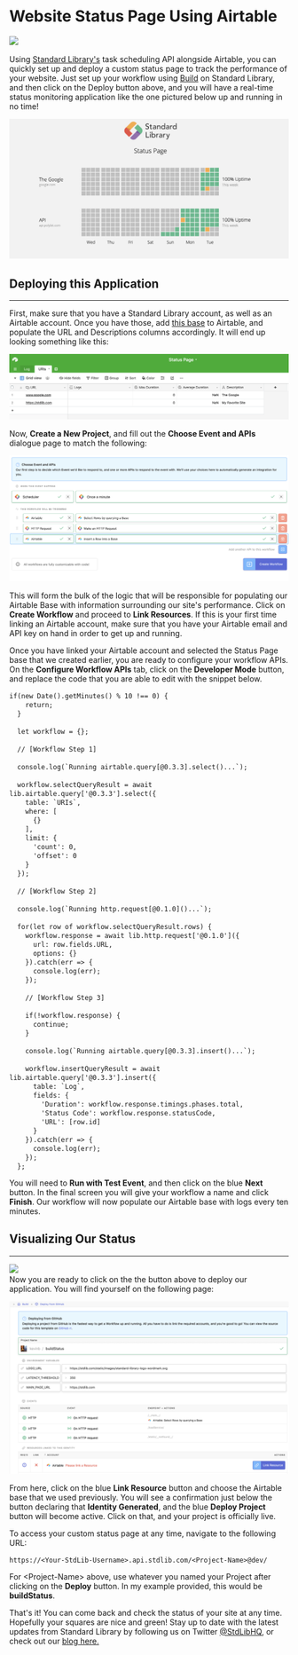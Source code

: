 # **Website Status Page Using Airtable** #

[<img src="https://deploy.stdlib.com/static/images/deploy.svg" width="192">](https://deploy.stdlib.com/)

Using [Standard Library's](https://stdlib.com) task scheduling API alongside Airtable, you can quickly set up and deploy a custom status page to track the performance of your website. Just set up your workflow using [Build](https://build.stdlib.com) on Standard Library, and then click on the Deploy button above, and you will have a real-time status monitoring application like the one pictured below up and running in no time!

![Screenshot](/readme/images/completed.png)

## **Deploying this Application**
***
First, make sure that you have a Standard Library account, as well as an Airtable account. Once you have those, add [this base](https://airtable.com/addBaseFromShare/shrQLyQ6TOa9txVXT) to Airtable, and populate the URL and Descriptions columns accordingly. It will end up looking something like this:

![Table](/readme/images/sites.png)

Now, **Create a New Project**, and fill out the **Choose Event and APIs** dialogue page to match the following:

![NewProjects](/readme/images/new_project.png)

This will form the bulk of the logic that will be responsible for populating our Airtable Base with information surrounding our site's performance. Click on **Create Workflow** and proceed to **Link Resources**. If this is your first time linking an Airtable account, make sure that you have your Airtable email and API key on hand in order to get up and running.

Once you have linked your Airtable account and selected the Status Page base that we created earlier, you are ready to configure your workflow APIs. On the **Configure Workflow APIs** tab, click on the **Developer Mode** button, and replace the code that you are able to edit with the snippet below.

```
if(new Date().getMinutes() % 10 !== 0) {
    return;
  }
  
  let workflow = {};
  
  // [Workflow Step 1]
  
  console.log(`Running airtable.query[@0.3.3].select()...`);
  
  workflow.selectQueryResult = await lib.airtable.query['@0.3.3'].select({
    table: `URIs`,
    where: [
      {}
    ],
    limit: {
      'count': 0,
      'offset': 0
    }
  });
  
  // [Workflow Step 2]
  
  console.log(`Running http.request[@0.1.0]()...`);
  
  for(let row of workflow.selectQueryResult.rows) {
    workflow.response = await lib.http.request['@0.1.0']({
      url: row.fields.URL,
      options: {}
    }).catch(err => {
      console.log(err);
    });
    
    // [Workflow Step 3]
    
    if(!workflow.response) {
      continue;
    }
    
    console.log(`Running airtable.query[@0.3.3].insert()...`);
    
    workflow.insertQueryResult = await lib.airtable.query['@0.3.3'].insert({
      table: `Log`,
      fields: {
        'Duration': workflow.response.timings.phases.total,
        'Status Code': workflow.response.statusCode,
        'URL': [row.id]
      }
    }).catch(err => {
      console.log(err);
    });
  };
  ```
You will need to **Run with Test Event**, and then click on the blue **Next** button. In the final screen you will give your workflow a name and click **Finish**. Our workflow will now populate our Airtable base with logs every ten minutes.

## **Visualizing Our Status** ##
***
[<img src="https://deploy.stdlib.com/static/images/deploy.svg" width="192">](https://deploy.stdlib.com/) <br />
Now you are ready to click on the the button above to deploy our application. You will find yourself on the following page:

![StatusPage](/readme/images/statusPage.png)

From here, click on the blue **Link Resource** button and choose the Airtable base that we used previously. You will see a confirmation just below the button declaring that **Identity Generated**, and the blue **Deploy Project** button will become active. Click on that, and your project is officially live.

To access your custom status page at any time, navigate to the following URL:

```
https://<Your-StdLib-Username>.api.stdlib.com/<Project-Name>@dev/
```
For <Project-Name\> above, use whatever you named your Project after clicking on the **Deploy** button. In my example provided, this would be **buildStatus**.

That's it! You can come back and check the status of your site at any time. Hopefully your squares are nice and green! Stay up to date with the latest updates from Standard Library by following us on Twitter [@StdLibHQ](https://twitter.com/StdLibHQ), or check out our [blog here.](https://stdlib.com/blog)